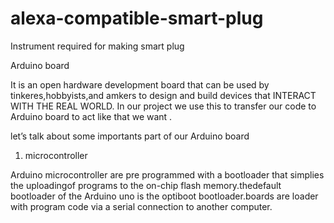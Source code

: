 # alexa-compatible-smart-plug
Instrument required for making smart plug

Arduino board

It is an open hardware development board that can be used by tinkeres,hobbyists,and amkers to design and build devices that INTERACT WITH THE REAL WORLD.
In our project we use this to transfer our code to Arduino board to act like that we want .

let’s talk about some importants part of our Arduino board

1. microcontroller
   
Arduino microcontroller are pre programmed with a bootloader that simplies the uploadingof programs to the on-chip flash memory.thedefault bootloader of the Arduino uno is the optiboot bootloader.boards are loader with program code via a serial connection to another computer.



